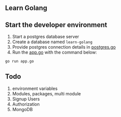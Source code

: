 ## Learn Golang


## Start the developer environment

1. Start a postgres database server
2. Create a database named `learn-golang`
3. Provide postgres connection details in [postgres.go](./database/postgres.go)
4. Run the [app.go](./app.go) with the command below:
```sh
go run app.go
```


## Todo

1. environment variables
2. Modules, packages, multi module
3. Signup Users
4. Authorization
5. MongoDB
